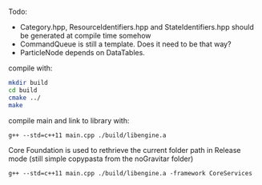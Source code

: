 Todo:

- Category.hpp, ResourceIdentifiers.hpp and StateIdentifiers.hpp should be generated at compile time somehow
- CommandQueue is still a template. Does it need to be that way?
- ParticleNode depends on DataTables.

compile with:
```bash
mkdir build
cd build
cmake ../
make
```

compile main and link to library with:
```
g++ --std=c++11 main.cpp ./build/libengine.a
```

Core Foundation is used to rethrieve the current folder path in Release mode (still simple copypasta from the noGravitar folder)
```
g++ --std=c++11 main.cpp ./build/libengine.a -framework CoreServices
```
